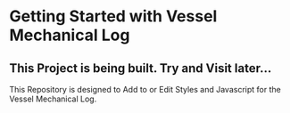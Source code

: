 # Getting Started with Vessel Mechanical Log

## This Project is being built.  Try and Visit later... 

This Repository is designed to Add to or Edit Styles and Javascript for the Vessel Mechanical Log.